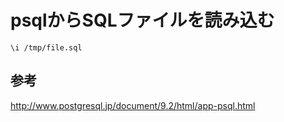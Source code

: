 ﻿# psqlからSQLファイルを読み込む

```clike
\i /tmp/file.sql
```

## 参考
http://www.postgresql.jp/document/9.2/html/app-psql.html
